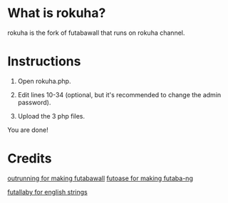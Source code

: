 # What is rokuha?
rokuha is the fork of futabawall that runs on rokuha channel.

# Instructions
1. Open rokuha.php.

2. Edit lines 10-34 (optional, but it's recommended to change the admin password).

3. Upload the 3 php files.

You are done!

# Credits
[outrunning for making futabawall](https://github.com/outrunning/futabawall)
[futoase for making futaba-ng](https://github.com/futoase/futaba-ng)

[futallaby for english strings](http://1chan.net/futallaby/)
